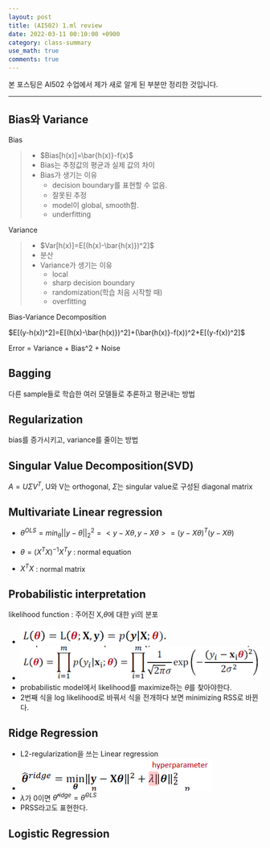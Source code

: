 ```yaml
---
layout: post
title: (AI502) 1.ml review
date: 2022-03-11 00:10:00 +0900
category: class-summary
use_math: true
comments: true
---
```


본 포스팅은 AI502 수업에서 제가 새로 알게 된 부분만 정리한 것입니다.

---

## Bias와 Variance

Bias

> - $Bias[h(x)]=\bar{h(x)}-f(x)$
> - Bias는 추정값의 평균과 실제 값의 차이
> - Bias가 생기는 이유
>   - decision boundary를 표현할 수 없음.
>   - 잘못된 추정
>   - model이 global, smooth함.
>   - underfitting

Variance

> - $Var[h(x)]=E[(h(x)-\bar{h(x)})^2]$
> - 분산
> - Variance가 생기는 이유
>   - local
>   - sharp decision boundary
>   - randomization(학습 처음 시작할 때)
>   - overfitting

Bias-Variance Decomposition

$E[(y-h(x))^2]=E[(h(x)-\bar{h(x)})^2]+(\bar{h(x)}-f(x))^2+E[(y-f(x))^2]$

Error = Variance + Bias^2 + Noise

## Bagging

다른 sample들로 학습한 여러 모델들로 추론하고 평균내는 방법

## Regularization

bias를 증가시키고, variance를 줄이는 방법

## Singular Value Decomposition(SVD)

$A=U\Sigma V^T$, U와 V는 orthogonal, $\Sigma$는 singular value로 구성된 diagonal matrix

## Multivariate Linear regression

- $\theta^{OLS}=min_{\theta}||y-\theta||_2^2=<y-X\theta,y-X\theta>=(y-X\theta)^T(y-X\theta)$

- $\theta=(X^TX)^{-1}X^Ty$ : normal equation

- $X^TX$ : normal matrix

## Probabilistic interpretation

likelihood function : 주어진 X,$\theta$에 대한 yi의 분포

- ![alt image](/public/img/220311/likelihood_function.png)
- ![alt image](/public/img/220311/likelihood_function2.png)
- probabilistic model에서 likelihood를 maximize하는 $\theta$를 찾아야한다.
- 2번째 식을 log likelihood로 바꿔서 식을 전개하다 보면 minimizing RSS로 바뀐다.

## Ridge Regression

- L2-regularization을 쓰는 Linear regression
- ![alt image](/public/img/220311/ridge_regression.png)
- $\lambda$가 0이면 $\hat{\theta}^{ridge}=\hat{\theta}^{OLS}$
- PRSS라고도 표현한다.

## Logistic Regression
